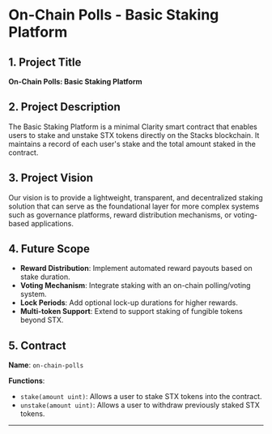 # On-Chain Polls - Basic Staking Platform

## 1. Project Title
**On-Chain Polls: Basic Staking Platform**

## 2. Project Description
The Basic Staking Platform is a minimal Clarity smart contract that enables users to stake and unstake STX tokens directly on the Stacks blockchain. It maintains a record of each user's stake and the total amount staked in the contract.

## 3. Project Vision
Our vision is to provide a lightweight, transparent, and decentralized staking solution that can serve as the foundational layer for more complex systems such as governance platforms, reward distribution mechanisms, or voting-based applications.

## 4. Future Scope
- **Reward Distribution**: Implement automated reward payouts based on stake duration.
- **Voting Mechanism**: Integrate staking with an on-chain polling/voting system.
- **Lock Periods**: Add optional lock-up durations for higher rewards.
- **Multi-token Support**: Extend to support staking of fungible tokens beyond STX.

## 5. Contract
**Name**: `on-chain-polls`

**Functions**:
- `stake(amount uint)`: Allows a user to stake STX tokens into the contract.
- `unstake(amount uint)`: Allows a user to withdraw previously staked STX tokens.

---
